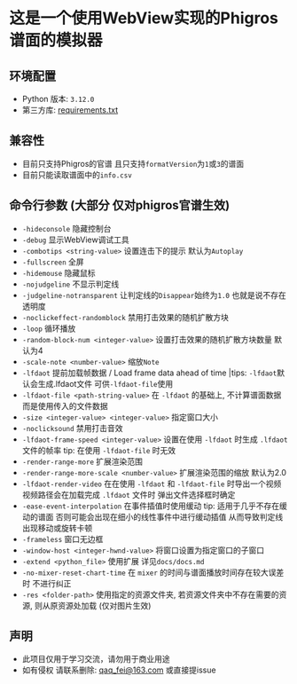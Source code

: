 # 这是一个使用WebView实现的Phigros谱面的模拟器

## 环境配置
- Python 版本: `3.12.0`
- 第三方库: [requirements.txt](./requirements.txt)

## 兼容性
- 目前只支持Phigros的官谱 且只支持```formatVersion```为```1```或```3```的谱面
- 目前只能读取谱面中的```info.csv```

## 命令行参数 (大部分 仅对phigros官谱生效)
- ```-hideconsole``` 隐藏控制台
- ```-debug``` 显示WebView调试工具
- ```-combotips <string-value>``` 设置连击下的提示 默认为```Autoplay```
- ```-fullscreen``` 全屏
- ```-hidemouse``` 隐藏鼠标
- ```-nojudgeline``` 不显示判定线
- ```-judgeline-notransparent``` 让判定线的```Disappear```始终为```1.0``` 也就是说不存在透明度
- ```-noclickeffect-randomblock``` 禁用打击效果的随机扩散方块
- ```-loop``` 循环播放
- ```-random-block-num <integer-value>``` 设置打击效果的随机扩散方块数量 默认为4
- ```-scale-note <number-value>``` 缩放```Note```
- ```-lfdaot``` 提前加载帧数据 / Load frame data ahead of time |tips: ```-lfdaot```默认会生成.lfdaot文件 可供```-lfdaot-file```使用
- ```-lfdaot-file <path-string-value>``` 在 ```-lfdaot``` 的基础上, 不计算谱面数据 而是使用传入的文件数据
- ```-size <integer-value> <integer-value>``` 指定窗口大小
- ```-noclicksound``` 禁用打击音效
- ```-lfdaot-frame-speed <integer-value>``` 设置在使用 ```-lfdaot``` 时生成 ```.lfdaot``` 文件的帧率 tip: 在使用 ```-lfdaot-file``` 时无效
- ```-render-range-more``` 扩展渲染范围
- ```-render-range-more-scale <number-value>``` 扩展渲染范围的缩放 默认为2.0
- ```-lfdaot-render-video``` 在在使用 ```-lfdaot``` 和 ```-lfdaot-file``` 时导出一个视频 视频路径会在加载完成 ```.lfdaot``` 文件时 弹出文件选择框时确定
- ```-ease-event-interpolation``` 在事件插值时使用缓动 tip: 适用于几乎不存在缓动的谱面 否则可能会出现在细小的线性事件中进行缓动插值 从而导致判定线出现移动或旋转卡顿
- ```-frameless``` 窗口无边框
- ```-window-host <integer-hwnd-value>``` 将窗口设置为指定窗口的子窗口
- ```-extend <python_file>``` 使用扩展 详见`docs/docs.md`
- ```-no-mixer-reset-chart-time``` 在 `mixer` 的时间与谱面播放时间存在较大误差时 不进行纠正
- ```-res <folder-path>``` 使用指定的资源文件夹, 若资源文件夹中不存在需要的资源, 则从原资源处加载 (仅对图片生效)

## 声明
- 此项目仅用于学习交流，请勿用于商业用途
- 如有侵权 请联系删除: qaq_fei@163.com 或直接提issue